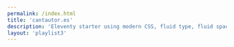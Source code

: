 ```yaml
---
permalink: /index.html
title: 'cantautor.es'
description: 'Eleventy starter using modern CSS, fluid type, fluid spacing, flexible layout and progressive enhancement.'
layout: 'playlist3'
---
```

